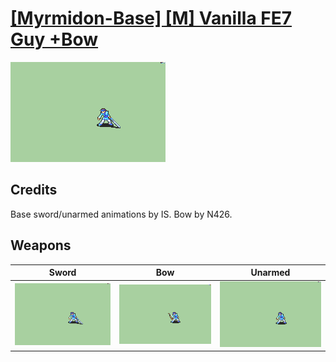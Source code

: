 # [\[Myrmidon-Base\] \[M\] Vanilla FE7 Guy +Bow](./)

<img src="./1.%20Sword/Sword_000.png" alt="[Myrmidon-Base] [M] Vanilla FE7 Guy +Bow standing" />

## Credits

Base sword/unarmed animations by IS.
Bow by N426.

## Weapons


|Sword |Bow |Unarmed |
|  :---: | :---: | :---: |
| <img alt="Sword animation" src="./1.%20Sword/Sword.gif" /> | <img alt="Bow animation" src="./5.%20Bow/Bow.gif" /> | <img alt="Unarmed animation" src="./8.%20Unarmed/Unarmed.gif" /> |
